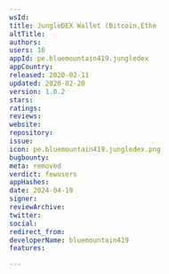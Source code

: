 ```yaml
---
wsId: 
title: JungleDEX Wallet (Bitcoin,Ethe
altTitle: 
authors: 
users: 10
appId: pe.bluemountain419.jungledex
appCountry: 
released: 2020-02-11
updated: 2020-02-20
version: 1.0.2
stars: 
ratings: 
reviews: 
website: 
repository: 
issue: 
icon: pe.bluemountain419.jungledex.png
bugbounty: 
meta: removed
verdict: fewusers
appHashes: 
date: 2024-04-19
signer: 
reviewArchive: 
twitter: 
social: 
redirect_from: 
developerName: bluemountain419
features: 

---
```


